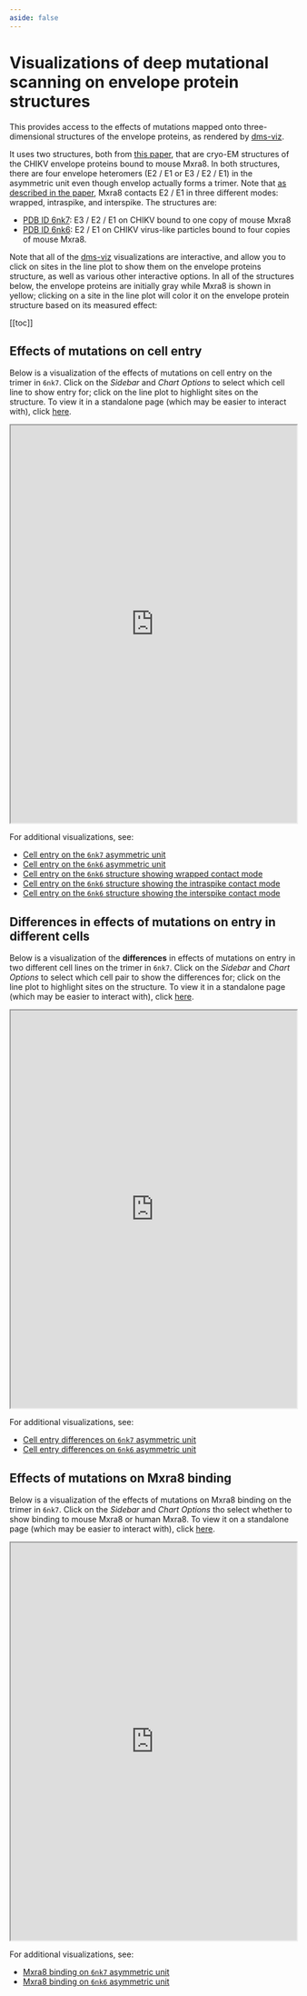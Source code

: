 ```yaml
---
aside: false
---
```


# Visualizations of deep mutational scanning on envelope protein structures
This provides access to the effects of mutations mapped onto three-dimensional structures of the envelope proteins, as rendered by [dms-viz](https://dms-viz.github.io/dms-viz-docs/).

It uses two structures, both from [this paper](https://pubmed.ncbi.nlm.nih.gov/31080061/), that are cryo-EM structures of the CHIKV envelope proteins bound to mouse Mxra8.
In both structures, there are four envelope heteromers (E2 / E1 or E3 / E2 / E1) in the asymmetric unit even though envelop actually forms a trimer. Note that [as described in the paper](https://pubmed.ncbi.nlm.nih.gov/31080061/), Mxra8 contacts E2 / E1 in three different modes: wrapped, intraspike, and interspike. The structures are:
  - [PDB ID 6nk7](https://www.rcsb.org/structure/6NK7): E3 / E2 / E1 on CHIKV bound to one copy of mouse Mxra8
  - [PDB ID 6nk6](https://www.rcsb.org/structure/6NK6): E2 / E1 on CHIKV virus-like particles bound to four copies of mouse Mxra8.

Note that all of the [dms-viz](https://dms-viz.github.io/dms-viz-docs/) visualizations are interactive, and allow you to click on sites in the line plot to show them on the envelope proteins structure, as well as various other interactive options.
In all of the structures below, the envelope proteins are initially gray while Mxra8 is shown in yellow; clicking on a site in the line plot will color it on the envelope protein structure based on its measured effect:
  
[[toc]]

## Effects of mutations on cell entry
Below is a visualization of the effects of mutations on cell entry on the trimer in `6nk7`.
Click on the *Sidebar* and *Chart Options* to select which cell line to show entry for; click on the line plot to highlight sites on the structure.
To view it in a standalone page (which may be easier to interact with), click [here](https://dms-viz.github.io/v0/?data=https%3A%2F%2Fraw.githubusercontent.com%2Fdms-vep%2FCHIKV-181-25-E-DMS%2Frefs%2Fheads%2Fmain%2Fresults%2Fdms-viz%2Fcell_entry_on_6nk7_trimer%2Fcell_entry_on_6nk7_trimer.json&ce=%255B%2522entry%2520in%2520293T_Mxra8%2520cells%2522%255D&bc=%23d2cd32).

<iframe src="https://dms-viz.github.io/v0/?data=https%3A%2F%2Fraw.githubusercontent.com%2Fdms-vep%2FCHIKV-181-25-E-DMS%2Frefs%2Fheads%2Fmain%2Fresults%2Fdms-viz%2Fcell_entry_on_6nk7_trimer%2Fcell_entry_on_6nk7_trimer.json&ce=%255B%2522entry%2520in%2520293T_Mxra8%2520cells%2522%255D&bc=%23d2cd32" width="100%" height="700px"></iframe>

For additional visualizations, see:
  - [Cell entry on the `6nk7` asymmetric unit](https://dms-viz.github.io/v0/?data=https%3A%2F%2Fraw.githubusercontent.com%2Fdms-vep%2FCHIKV-181-25-E-DMS%2Frefs%2Fheads%2Fmain%2Fresults%2Fdms-viz%2Fcell_entry_on_6nk7_asymmetric_unit%2Fcell_entry_on_6nk7_asymmetric_unit.json&ce=%255B%2522entry%2520in%2520293T_Mxra8%2520cells%2522%255D&bc=%23c5bf2b)
  - [Cell entry on the `6nk6` asymmetric unit](https://dms-viz.github.io/v0/?data=https%3A%2F%2Fraw.githubusercontent.com%2Fdms-vep%2FCHIKV-181-25-E-DMS%2Frefs%2Fheads%2Fmain%2Fresults%2Fdms-viz%2Fcell_entry_on_6nk6_asymmetric_unit%2Fcell_entry_on_6nk6_asymmetric_unit.json&ce=%255B%2522entry%2520in%2520293T_Mxra8%2520cells%2522%255D&bc=%23c5bf2b)
  - [Cell entry on the `6nk6` structure showing wrapped contact mode](https://dms-viz.github.io/v0/?data=https%3A%2F%2Fraw.githubusercontent.com%2Fdms-vep%2FCHIKV-181-25-E-DMS%2Frefs%2Fheads%2Fmain%2Fresults%2Fdms-viz%2Fcell_entry_on_6nk6_wrapped%2Fcell_entry_on_6nk6_wrapped.json&bc=%23d1c32e&ce=%255B%2522entry%2520in%2520293T_Mxra8%2520cells%2522%255D)
  - [Cell entry on the `6nk6` structure showing the intraspike contact mode](https://dms-viz.github.io/v0/?data=https%3A%2F%2Fraw.githubusercontent.com%2Fdms-vep%2FCHIKV-181-25-E-DMS%2Frefs%2Fheads%2Fmain%2Fresults%2Fdms-viz%2Fcell_entry_on_6nk6_intraspike%2Fcell_entry_on_6nk6_intraspike.json&bc=%23c8d331&ce=%255B%2522entry%2520in%2520293T_Mxra8%2520cells%2522%255D)
  - [Cell entry on the `6nk6` structure showing the interspike contact mode](https://dms-viz.github.io/v0/?data=https%3A%2F%2Fraw.githubusercontent.com%2Fdms-vep%2FCHIKV-181-25-E-DMS%2Frefs%2Fheads%2Fmain%2Fresults%2Fdms-viz%2Fcell_entry_on_6nk6_interspike%2Fcell_entry_on_6nk6_interspike.json&ce=%255B%2522entry%2520in%2520293T_Mxra8%2520cells%2522%255D&bc=%23cdc82d)

## Differences in effects of mutations on entry in different cells
Below is a visualization of the **differences** in effects of mutations on entry in two different cell lines on the trimer in `6nk7`.
Click on the *Sidebar* and *Chart Options* to select which cell pair to show the differences for; click on the line plot to highlight sites on the structure.
To view it in a standalone page (which may be easier to interact with), click [here](https://dms-viz.github.io/v0/?data=https%3A%2F%2Fraw.githubusercontent.com%2Fdms-vep%2FCHIKV-181-25-E-DMS%2Frefs%2Fheads%2Fmain%2Fresults%2Fdms-viz%2Fcell_entry_diffs_on_6nk7_trimer%2Fcell_entry_diffs_on_6nk7_trimer.json&ce=%255B%2522293T_Mxra8%2520minus%2520293T_TIM1%2522%255D&bc=%23cbcd32).

<iframe src="https://dms-viz.github.io/v0/?data=https%3A%2F%2Fraw.githubusercontent.com%2Fdms-vep%2FCHIKV-181-25-E-DMS%2Frefs%2Fheads%2Fmain%2Fresults%2Fdms-viz%2Fcell_entry_diffs_on_6nk7_trimer%2Fcell_entry_diffs_on_6nk7_trimer.json&ce=%255B%2522293T_Mxra8%2520minus%2520293T_TIM1%2522%255D&bc=%23cbcd32" width="100%" height="700px"></iframe>

For additional visualizations, see:
  - [Cell entry differences on `6nk7` asymmetric unit](https://dms-viz.github.io/v0/?data=https%3A%2F%2Fraw.githubusercontent.com%2Fdms-vep%2FCHIKV-181-25-E-DMS%2Frefs%2Fheads%2Fmain%2Fresults%2Fdms-viz%2Fcell_entry_diffs_on_6nk7_asymmetric_unit%2Fcell_entry_diffs_on_6nk7_asymmetric_unit.json&ce=%255B%2522293T_Mxra8%2520minus%2520293T_TIM1%2522%255D&bc=%23c3c534)
  - [Cell entry differences on `6nk6` asymmetric unit](https://dms-viz.github.io/v0/?data=https%3A%2F%2Fraw.githubusercontent.com%2Fdms-vep%2FCHIKV-181-25-E-DMS%2Frefs%2Fheads%2Fmain%2Fresults%2Fdms-viz%2Fcell_entry_diffs_on_6nk6_asymmetric_unit%2Fcell_entry_diffs_on_6nk6_asymmetric_unit.json&ce=%255B%2522293T_Mxra8%2520minus%2520293T_TIM1%2522%255D&bc=%23c3c534)

## Effects of mutations on Mxra8 binding
Below is a visualization of the effects of mutations on Mxra8 binding on the trimer in `6nk7`.
Click on the *Sidebar* and *Chart Options* tho select whether to show binding to mouse Mxra8 or human Mxra8.
To view it on a standalone page (which may be easier to interact with), click [here](https://dms-viz.github.io/v0/?data=https%3A%2F%2Fraw.githubusercontent.com%2Fdms-vep%2FCHIKV-181-25-E-DMS%2Frefs%2Fheads%2Fmain%2Fresults%2Fdms-viz%2Fmxra8_binding_on_6nk7_trimer%2Fmxra8_binding_on_6nk7_trimer.json&pe=binding+to+mouse+Mxra8&fi=%257B%2522entry_in_293T_Mxra8_cells%2522%253A-4%257D&ce=%255B%2522binding%2520to%2520mouse%2520Mxra8%2522%255D&bc=%23c1c33c).

<iframe src="https://dms-viz.github.io/v0/?data=https%3A%2F%2Fraw.githubusercontent.com%2Fdms-vep%2FCHIKV-181-25-E-DMS%2Frefs%2Fheads%2Fmain%2Fresults%2Fdms-viz%2Fmxra8_binding_on_6nk7_trimer%2Fmxra8_binding_on_6nk7_trimer.json&pe=binding+to+mouse+Mxra8&fi=%257B%2522entry_in_293T_Mxra8_cells%2522%253A-4%257D&ce=%255B%2522binding%2520to%2520mouse%2520Mxra8%2522%255D&bc=%23c1c33c" width="100%" height="700px"></iframe>

For additional visualizations, see:

  - [Mxra8 binding on `6nk7` asymmetric unit](https://dms-viz.github.io/v0/?data=https%3A%2F%2Fraw.githubusercontent.com%2Fdms-vep%2FCHIKV-181-25-E-DMS%2Frefs%2Fheads%2Fmain%2Fresults%2Fdms-viz%2Fmxra8_binding_on_6nk7_asymmetric_unit%2Fmxra8_binding_on_6nk7_asymmetric_unit.json&pe=binding+to+mouse+Mxra8&fi=%257B%2522entry_in_293T_Mxra8_cells%2522%253A-4%257D&ce=%255B%2522binding%2520to%2520mouse%2520Mxra8%2522%255D&bc=%23c1c33c)
  - [Mxra8 binding on `6nk6` asymmetric unit](https://dms-viz.github.io/v0/?data=https%3A%2F%2Fraw.githubusercontent.com%2Fdms-vep%2FCHIKV-181-25-E-DMS%2Frefs%2Fheads%2Fmain%2Fresults%2Fdms-viz%2Fmxra8_binding_on_6nk6_asymmetric_unit%2Fmxra8_binding_on_6nk6_asymmetric_unit.json&pe=binding+to+mouse+Mxra8&fi=%257B%2522entry_in_293T_Mxra8_cells%2522%253A-4%257D&ce=%255B%2522binding%2520to%2520mouse%2520Mxra8%2522%255D&bc=%23c1c33c)
